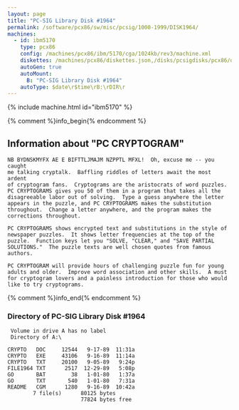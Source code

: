 ```yaml
---
layout: page
title: "PC-SIG Library Disk #1964"
permalink: /software/pcx86/sw/misc/pcsig/1000-1999/DISK1964/
machines:
  - id: ibm5170
    type: pcx86
    config: /machines/pcx86/ibm/5170/cga/1024kb/rev3/machine.xml
    diskettes: /machines/pcx86/diskettes.json,/disks/pcsigdisks/pcx86/diskettes.json
    autoGen: true
    autoMount:
      B: "PC-SIG Library Disk #1964"
    autoType: $date\r$time\rB:\rDIR\r
---
```


{% include machine.html id="ibm5170" %}

{% comment %}info_begin{% endcomment %}

## Information about "PC CRYPTOGRAM"

    NB BYDNSKMYFX AE E BIFTTLJMAJM NZPPTL MFXL!  Oh, excuse me -- you caught
    me talking cryptalk.  Baffling riddles of letters await the most ardent
    of cryptogram fans.  Cryptograms are the aristocrats of word puzzles.
    PC CRYPTOGRAMS gives you 50 of them in a program that takes all the
    disagreeable labor out of solving.  Type a guess anywhere the letter
    appears in the puzzle, and PC CRYPTOGRAMS makes the substitution
    throughout.  Change a letter anywhere, and the program makes the
    corrections throughout.
    
    PC CRYPTOGRAMS shows encrypted text and substitutions in the style of
    newspaper puzzles.  It shows letter frequencies at the top of the
    puzzle.  Function keys let you "SOLVE, "CLEAR," and "SAVE PARTIAL
    SOLUTIONS."  The puzzle texts are well chosen quotes from famous
    authors.
    
    PC CRYPTOGRAM will provide hours of challenging puzzle fun for young
    adults and older.  Improve word association and other skills.  A must
    for cryptogram lovers and a painless introduction for those who would
    like to try cryptograms.
{% comment %}info_end{% endcomment %}


### Directory of PC-SIG Library Disk #1964

     Volume in drive A has no label
     Directory of A:\

    CRYPTO   DOC     12544   9-17-89  11:31a
    CRYPTO   EXE     43106   9-16-89  11:14a
    CRYPTO   TXT     20100   9-05-89   9:24p
    FILE1964 TXT      2517  12-29-89   5:08p
    GO       BAT        38   1-01-80   1:37a
    GO       TXT       540   1-01-80   7:31a
    README   CGM      1280   9-16-89  10:42a
            7 file(s)      80125 bytes
                           77824 bytes free
